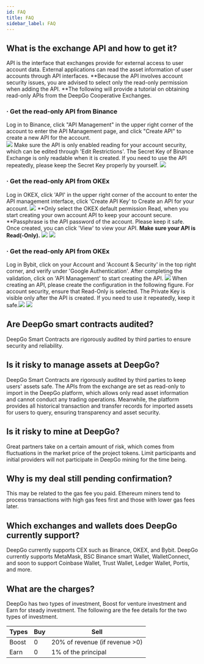 ```yaml
---
id: FAQ
title: FAQ
sidebar_label: FAQ
---
```


## What is the exchange API and how to get it?
API is the interface that exchanges provide for external access to user account data. External applications can read the asset information of user accounts through API interfaces. **Because the API involves account security issues, you are advised to select only the read-only permission when adding the API. **The following will provide a tutorial on obtaining read-only APIs from the DeepGo Cooperative Exchanges.
### · Get the read-only API from Binance
Log in to Binance, click "API Management" in the upper right corner of the account to enter the API Management page, and click "Create API" to create a new API for the account.  
![](/img/Binance_API_1.png)
Make sure the API is only enabled reading  for your account security, which can be edited through 'Edit Restrictions'. The Secret Key of Binance Exchange is only readable when it is created. If you need to use the API repeatedly, please keep the Secret Key properly by yourself.
![](/img/Binance_API_2.png)
### · Get the read-only API from OKEx
Log in OKEX, click 'API' in the upper right corner of the account to enter the API management interface, click 'Create API Key' to Create an API for your account.
![](/img/OKEx_API_1.png)
**Only select the OKEX default permission Read, when you start creating your own account API to keep your account secure. **Passphrase is the API password of the account. Please keep it safe. Once created, you can click 'View' to view your API. **Make sure your API is Read(-Only).**
![](/img/OKEx_API_2.png)
![](/img/OKEx_API_3.png)
### · Get the read-only API from OKEx
Log in Bybit, click on your Account and 'Account & Security' in the top right corner, and verify under 'Google Authentication'. After completing the validation, click on 'API Management' to start creating the API.
![](/img/Bybit_API_1.png)
When creating an API, please create the configuration in the following figure. For account security, ensure that Read-Only is selected. The Private Key is visible only after the API is created. If you need to use it repeatedly, keep it safe.![](/img/Bybit_API_2.png)
![](/img/Bybit_API_3.png)
## Are DeepGo smart contracts audited? 
DeepGo Smart Contracts are rigorously audited by third parties to ensure security and reliability.
## Is it risky to manage assets at DeepGo?
DeepGo Smart Contracts are rigorously audited by third parties to keep users' assets safe. The APIs  from the exchange are set as read-only to import in the DeepGo platform, which allows only read asset information and cannot conduct any trading operations. Meanwhile, the platform provides all historical transaction and transfer records for imported assets for users to query, ensuring transparency and asset security.
## Is it risky to mine at DeepGo?
Great partners take on a certain amount of risk, which comes from fluctuations in the market price of the project tokens. Limit participants and initial providers will not participate in DeepGo mining for the time being.
## Why is my deal still pending confirmation?
This may be related to the gas fee you paid. Ethereum miners tend to process transactions with high gas fees first and those with lower gas fees later.
## Which exchanges and wallets does DeepGo currently support?
DeepGo currently supports CEX such as Binance, OKEX, and Bybit.
DeepGo currently supports MetaMask, BSC Binance smart Wallet, WalletConnect, and soon to support Coinbase Wallet, Trust Wallet, Ledger Wallet, Portis, and more.
## What are the charges?
DeepGo has two types of investment, Boost for venture investment and Earn for steady investment. The following are the fee details for the two types of investment.

| Types | Buy | Sell |
| --- | --- | --- |
| Boost | 0 | 20% of revenue (if revenue >0) |
| Earn | 0 | 1% of the principal |

